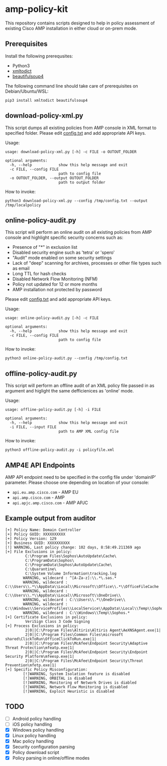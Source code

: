 # amp-policy-kit

This repository contains scripts designed to help in policy assessment of existing Cisco AMP installation in either cloud or on-prem mode.

## Prerequisites 

Install the following prerequsites:

* Python3
* [xmltodict](https://pypi.org/project/xmltodict/)
* [beautifulsoup4](https://pypi.org/project/beautifulsoup4/)

The following command line should take care of prerequisites on Debian/Ubuntu/WSL:
```
pip3 install xmltodict beautifulsoup4
```

## download-policy-xml.py

This script dumps all existing policies from AMP console in XML format to specified folder. Please edit [config.txt](config.txt) and add appropriate API keys.

Usage:
```
usage: download-policy-xml.py [-h] -c FILE -o OUTOUT_FOLDER

optional arguments:
  -h, --help            show this help message and exit
  -c FILE, --config FILE
                        path to config file
  -o OUTOUT_FOLDER, --output OUTOUT_FOLDER
                        path to output folder
```

How to invoke:
```
python3 download-policy-xml.py --config /tmp/config.txt --output /tmp/localpolicy
```

## online-policy-audit.py

This script will perform an online audit on all existing policies from AMP console and highlight specific security concerns such as: 

- Presence of "*" in exclusion list
- Disabled security engine such as 'tetra' or 'spero'
- "Audit" mode enabled on some security settings
- Lack of "deep" scanning for archives, processes or other file types such as email
- Long TTL for hash checks
- Disabled Network Flow Monitoring (NFM)
- Policy not updated for 12 or more months 
- AMP installation not protected by password

Please edit [config.txt](config.txt) and add appropriate API keys.

Usage:
```
usage: online-policy-audit.py [-h] -c FILE

optional arguments:
  -h, --help            show this help message and exit
  -c FILE, --config FILE
                        path to config file
```

How to invoke:
```
python3 online-policy-audit.py --config /tmp/config.txt
```

## offline-policy-audit.py

This script will perform an offline audit of an XML policy file passed in as argument and higlight the same defficienices as 'online' mode.

Usage:
```
usage: offline-policy-audit.py [-h] -i FILE

optional arguments:
  -h, --help            show this help message and exit
  -i FILE, --input FILE
                        path to AMP XML config file
```

How to invoke:
```
python3 offline-policy-audit.py -i policyfile.xml
```

## AMP4E API Endpoints 

AMP API endpoint need to be specified in the config file under 'domainIP' parameter. Please choose one depending on location of your console:

- ```api.eu.amp.cisco.com``` - AMP EU 
- ```api.amp.cisco.com``` - AMP
- ```api.apjc.amp.cisco.com``` - AMP APJC

## Example output from auditor

```
[+] Policy Name: Domain Controller
[+] Policy GUID: XXXXXXXXXX
[+] Policy Version: 129
[+] Business GUID: XXXXXXXXXX
[!] WARNING, Last policy change: 102 days, 8:58:49.211369 ago
[+] File Exclusions in policy:
         C:\Program Files\Sophos\AutoUpdate\Cache\
         C:\ProgramData\Sophos\
         C:\ProgramData\Sophos\AutoUpdate\Cache\
         C:\Quarantine\
         C:\System Volume Information\tracking.log
        WARNING, wildecard : ^[A-Za-z]:\\.*\.sas.*
        WARNING, wildecard : C:\\Users\\.*\\AppData\\Local\\Microsoft\\Office\\.*\\OfficeFileCache
        WARNING, wildecard : C:\\Users\\.*\\AppData\\Local\\Microsoft\\OneDrive\\
        WARNING, wildecard : C:\\Users\\.*\\OneDrive\\
        WARNING, wildecard : C:\\Windows\\ServiceProfiles\\LocalService\\AppData\\Local\\Temp\\Sophos.*
        WARNING, wildecard : C:\\Windows\\Temp\\Sophos.*
[+] Certificate Exclusions in policy:
         VeriSign Class 3 Code Signing
[+] Process Exclusions in policy:
         2|0||C:\Program Files\Altiris\Altiris Agent\AeXNSAgent.exe|1|
         2|0||C:\Program Files\Common Files\microsoft shared\ClickToRun\OfficeClickToRun.exe|1|
         2|0||C:\Program Files\McAfee\Endpoint Security\Adaptive Threat Protection\mfeatp.exe|1|
         2|0||C:\Program Files\McAfee\Endpoint Security\Endpoint Security Platform\mfeesp.exe|1|
         2|0||C:\Program Files\McAfee\Endpoint Security\Threat Prevention\mfetp.exe|1|
[+] Specific Policy Misconfiguration:
        [!]WARNING, System Isolation feature is disabled
        [!]WARNING, ORBITAL is disabled
        [!]WARNING, Monitoring of Network Drives is diabled
        [!]WARNING, Network Flow Monitoring is disabled
        [!]WARNING, Exploit Heuristic is disabled
```


## TODO

- [ ] Android policy handling
- [ ] iOS policy handling
- [x] Windows policy handling
- [x] Linux policy handling
- [x] Mac policy handling
- [x] Security configuration parsing
- [x] Policy download script
- [x] Policy parsing in online/offline modes